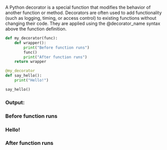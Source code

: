 A Python decorator is a special function that modifies the behavior of another function or method. Decorators are often used to add functionality (such as logging, timing, or access control) to existing functions without changing their code. They are applied using the @decorator_name syntax above the function definition.
``` python
def my_decorator(func):
    def wrapper():
        print("Before function runs")
        func()
        print("After function runs")
    return wrapper

@my_decorator
def say_hello():
    print("Hello!")

say_hello()

```
### Output:
### Before function runs
### Hello!
### After function runs